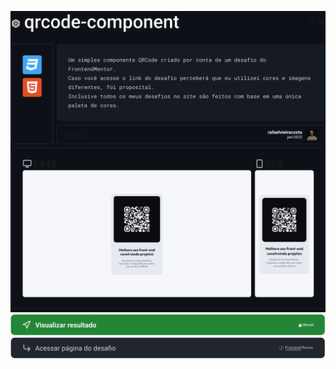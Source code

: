 
[![readme](img/info/readme-p.svg)](https://github.com/rafaelvieiracosta)
[![link resultado](img/info/acessar.svg)](https://qrcode-component.vercel.app/)
[![link desafio](img/info/acessar2.svg)](https://www.frontendmentor.io/challenges/qr-code-component-iux_sIO_H)
